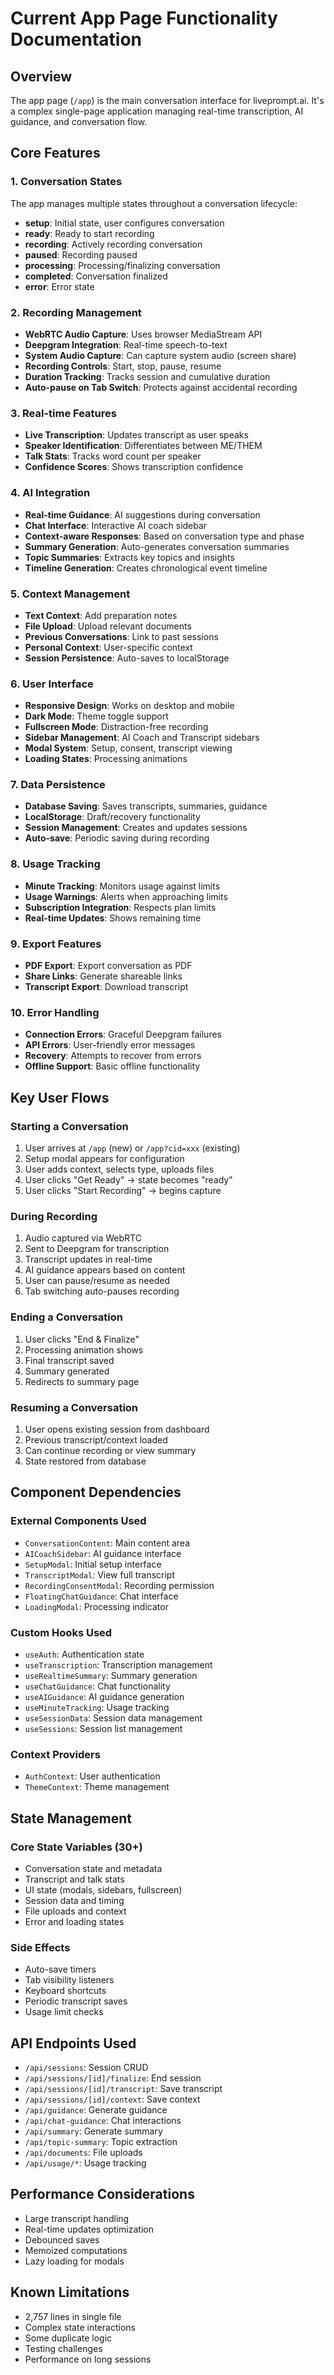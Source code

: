 # Current App Page Functionality Documentation

## Overview
The app page (`/app`) is the main conversation interface for liveprompt.ai. It's a complex single-page application managing real-time transcription, AI guidance, and conversation flow.

## Core Features

### 1. Conversation States
The app manages multiple states throughout a conversation lifecycle:
- **setup**: Initial state, user configures conversation
- **ready**: Ready to start recording
- **recording**: Actively recording conversation
- **paused**: Recording paused
- **processing**: Processing/finalizing conversation
- **completed**: Conversation finalized
- **error**: Error state

### 2. Recording Management
- **WebRTC Audio Capture**: Uses browser MediaStream API
- **Deepgram Integration**: Real-time speech-to-text
- **System Audio Capture**: Can capture system audio (screen share)
- **Recording Controls**: Start, stop, pause, resume
- **Duration Tracking**: Tracks session and cumulative duration
- **Auto-pause on Tab Switch**: Protects against accidental recording

### 3. Real-time Features
- **Live Transcription**: Updates transcript as user speaks
- **Speaker Identification**: Differentiates between ME/THEM
- **Talk Stats**: Tracks word count per speaker
- **Confidence Scores**: Shows transcription confidence

### 4. AI Integration
- **Real-time Guidance**: AI suggestions during conversation
- **Chat Interface**: Interactive AI coach sidebar
- **Context-aware Responses**: Based on conversation type and phase
- **Summary Generation**: Auto-generates conversation summaries
- **Topic Summaries**: Extracts key topics and insights
- **Timeline Generation**: Creates chronological event timeline

### 5. Context Management
- **Text Context**: Add preparation notes
- **File Upload**: Upload relevant documents
- **Previous Conversations**: Link to past sessions
- **Personal Context**: User-specific context
- **Session Persistence**: Auto-saves to localStorage

### 6. User Interface
- **Responsive Design**: Works on desktop and mobile
- **Dark Mode**: Theme toggle support
- **Fullscreen Mode**: Distraction-free recording
- **Sidebar Management**: AI Coach and Transcript sidebars
- **Modal System**: Setup, consent, transcript viewing
- **Loading States**: Processing animations

### 7. Data Persistence
- **Database Saving**: Saves transcripts, summaries, guidance
- **LocalStorage**: Draft/recovery functionality
- **Session Management**: Creates and updates sessions
- **Auto-save**: Periodic saving during recording

### 8. Usage Tracking
- **Minute Tracking**: Monitors usage against limits
- **Usage Warnings**: Alerts when approaching limits
- **Subscription Integration**: Respects plan limits
- **Real-time Updates**: Shows remaining time

### 9. Export Features
- **PDF Export**: Export conversation as PDF
- **Share Links**: Generate shareable links
- **Transcript Export**: Download transcript

### 10. Error Handling
- **Connection Errors**: Graceful Deepgram failures
- **API Errors**: User-friendly error messages
- **Recovery**: Attempts to recover from errors
- **Offline Support**: Basic offline functionality

## Key User Flows

### Starting a Conversation
1. User arrives at `/app` (new) or `/app?cid=xxx` (existing)
2. Setup modal appears for configuration
3. User adds context, selects type, uploads files
4. User clicks "Get Ready" → state becomes "ready"
5. User clicks "Start Recording" → begins capture

### During Recording
1. Audio captured via WebRTC
2. Sent to Deepgram for transcription
3. Transcript updates in real-time
4. AI guidance appears based on content
5. User can pause/resume as needed
6. Tab switching auto-pauses recording

### Ending a Conversation
1. User clicks "End & Finalize"
2. Processing animation shows
3. Final transcript saved
4. Summary generated
5. Redirects to summary page

### Resuming a Conversation
1. User opens existing session from dashboard
2. Previous transcript/context loaded
3. Can continue recording or view summary
4. State restored from database

## Component Dependencies

### External Components Used
- `ConversationContent`: Main content area
- `AICoachSidebar`: AI guidance interface
- `SetupModal`: Initial setup interface
- `TranscriptModal`: View full transcript
- `RecordingConsentModal`: Recording permission
- `FloatingChatGuidance`: Chat interface
- `LoadingModal`: Processing indicator

### Custom Hooks Used
- `useAuth`: Authentication state
- `useTranscription`: Transcription management
- `useRealtimeSummary`: Summary generation
- `useChatGuidance`: Chat functionality
- `useAIGuidance`: AI guidance generation
- `useMinuteTracking`: Usage tracking
- `useSessionData`: Session data management
- `useSessions`: Session list management

### Context Providers
- `AuthContext`: User authentication
- `ThemeContext`: Theme management

## State Management

### Core State Variables (30+)
- Conversation state and metadata
- Transcript and talk stats
- UI state (modals, sidebars, fullscreen)
- Session data and timing
- File uploads and context
- Error and loading states

### Side Effects
- Auto-save timers
- Tab visibility listeners
- Keyboard shortcuts
- Periodic transcript saves
- Usage limit checks

## API Endpoints Used
- `/api/sessions`: Session CRUD
- `/api/sessions/[id]/finalize`: End session
- `/api/sessions/[id]/transcript`: Save transcript
- `/api/sessions/[id]/context`: Save context
- `/api/guidance`: Generate guidance
- `/api/chat-guidance`: Chat interactions
- `/api/summary`: Generate summary
- `/api/topic-summary`: Topic extraction
- `/api/documents`: File uploads
- `/api/usage/*`: Usage tracking

## Performance Considerations
- Large transcript handling
- Real-time updates optimization
- Debounced saves
- Memoized computations
- Lazy loading for modals

## Known Limitations
- 2,757 lines in single file
- Complex state interactions
- Some duplicate logic
- Testing challenges
- Performance on long sessions